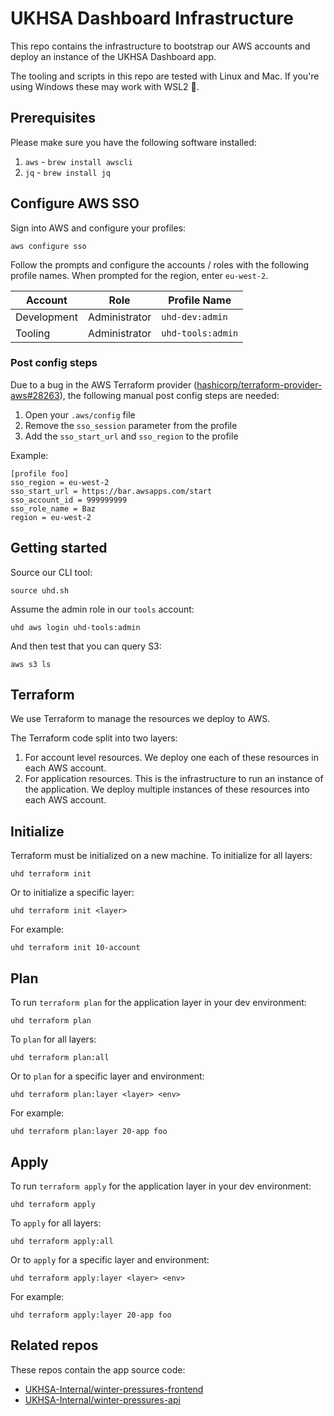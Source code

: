 # UKHSA Dashboard Infrastructure

This repo contains the infrastructure to bootstrap our AWS accounts and deploy an instance of the UKHSA Dashboard app.

The tooling and scripts in this repo are tested with Linux and Mac. If you're using Windows these may work with WSL2 🤞.

## Prerequisites

Please make sure you have the following software installed:

1. `aws` - `brew install awscli`
2. `jq` - `brew install jq`

## Configure AWS SSO

Sign into AWS and configure your profiles:

```
aws configure sso
```

Follow the prompts and configure the accounts / roles with the following profile names. When prompted for the region, enter `eu-west-2`.

| Account     | Role          | Profile Name      |
| ----------- | ------------- | ----------------- |
| Development | Administrator | `uhd-dev:admin`   |
| Tooling     | Administrator | `uhd-tools:admin` |

### Post config steps

Due to a bug in the AWS Terraform provider ([hashicorp/terraform-provider-aws#28263](https://github.com/hashicorp/terraform-provider-aws/issues/28263#issuecomment-1378369615)), the following manual post config steps are needed:

1. Open your `.aws/config` file
2. Remove the `sso_session` parameter from the profile
3. Add the `sso_start_url` and `sso_region` to the profile

Example:

```
[profile foo]
sso_region = eu-west-2
sso_start_url = https://bar.awsapps.com/start
sso_account_id = 999999999
sso_role_name = Baz
region = eu-west-2
```

## Getting started

Source our CLI tool:

```
source uhd.sh
```

Assume the admin role in our `tools` account:

```
uhd aws login uhd-tools:admin
```

And then test that you can query S3:

```
aws s3 ls
```

## Terraform

We use Terraform to manage the resources we deploy to AWS.

The Terraform code split into two layers:

1.  For account level resources. We deploy one each of these resources in each AWS account.
2.  For application resources. This is the infrastructure to run an instance of the application. We deploy multiple instances of these resources into each AWS account.

## Initialize

Terraform must be initialized on a new machine. To initialize for all layers:

```
uhd terraform init
```

Or to initialize a specific layer:

```
uhd terraform init <layer>
```

For example:

```
uhd terraform init 10-account
```

## Plan

To run `terraform plan` for the application layer in your dev environment:

```
uhd terraform plan
```

To `plan` for all layers:

```
uhd terraform plan:all
```

Or to `plan` for a specific layer and environment:

```
uhd terraform plan:layer <layer> <env>
```

For example:

```
uhd terraform plan:layer 20-app foo
```

## Apply

To run `terraform apply` for the application layer in your dev environment:

```
uhd terraform apply
```

To `apply` for all layers:

```
uhd terraform apply:all
```

Or to `apply` for a specific layer and environment:

```
uhd terraform apply:layer <layer> <env>
```

For example:

```
uhd terraform apply:layer 20-app foo
```

## Related repos

These repos contain the app source code:

- [UKHSA-Internal/winter-pressures-frontend](https://github.com/UKHSA-Internal/winter-pressures-frontend)
- [UKHSA-Internal/winter-pressures-api](https://github.com/UKHSA-Internal/winter-pressures-api)

